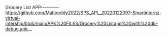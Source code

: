 Grocery List APP---------
https://github.com/Mahireddy2022/SPS_APL_20220122097-Smartinternz-virtual-intership/blob/main/APK%20FILES/Grocery%20Listapp%20with%20db-debug.apk__

